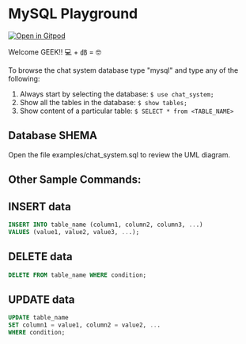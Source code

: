 # MySQL Playground

[![Open in Gitpod](https://gitpod.io/button/open-in-gitpod.svg)](https://gitpod.io#https://github.com/breatheco-de/mysql-playground.git)

Welcome GEEK!! 💻 + ㏈ = 🤓

To browse the chat system database type "mysql" and type any of the following:

1. Always start by selecting the database: `$ use chat_system;`
2. Show all the tables in the database: `$ show tables;`
3. Show content of a particular table: `$ SELECT * from <TABLE_NAME>`

## Database SHEMA

Open the file examples/chat_system.sql to review the UML diagram.

## Other Sample Commands:

## INSERT data
```sql
INSERT INTO table_name (column1, column2, column3, ...)
VALUES (value1, value2, value3, ...);
```
## DELETE data
```sql
DELETE FROM table_name WHERE condition;
```
## UPDATE data
```sql
UPDATE table_name
SET column1 = value1, column2 = value2, ...
WHERE condition;
```
